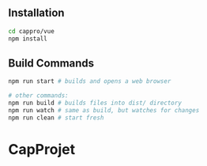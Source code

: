 
## Installation
```bash
cd cappro/vue
npm install
```

## Build Commands
```bash
npm run start # builds and opens a web browser

# other commands:
npm run build # builds files into dist/ directory
npm run watch # same as build, but watches for changes
npm run clean # start fresh
```
# CapProjet

